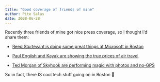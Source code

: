 ```yaml
---
title: "Good coverage of friends of mine"
author: Pito Salas
date: 2008-06-28
---
```




Recently three friends of mine got nice press coverage, so I thought I'd share
them:

  * [Reed Sturtevant is doing some great things at Microsoft in Boston](<http://www.boston.com/business/technology/articles/2008/06/30/microsoft_seeks_next_big_idea_in_cambridge/>)

  * [Paul Engiish and Kayak are showing the true prices of air travel](<http://www.boston.com/business/personalfinance/articles/2008/06/26/flustering_fares/>)

  * [Ted Morgan of Skyhook are performing magic with photos and no-GPS](<http://www.nytimes.com/2008/06/26/technology/personaltech/26pogue.html?_r=1&8dpc=&pagewanted=print&oref=slogin>)

So in fact, there IS cool tech stuff going on in Boston 🙂


